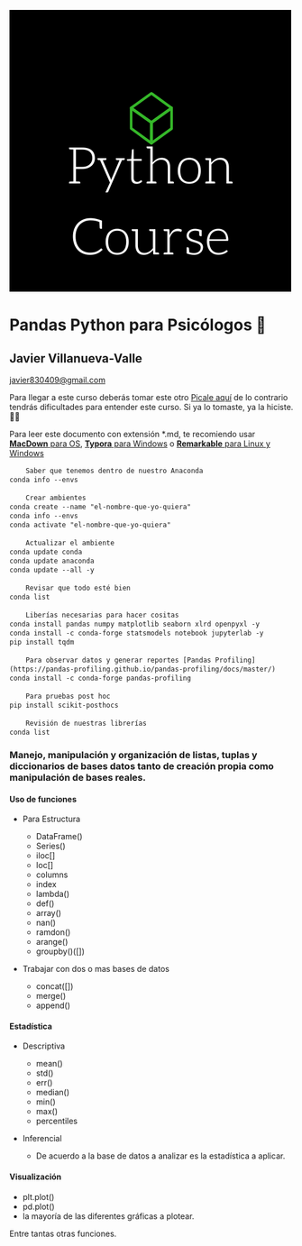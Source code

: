 ![PsyPy](https://github.com/Sivlemx/Intro-Python-DataScience/raw/master/Python%20Course.png)

# Pandas Python para Psicólogos 🐼
## Javier Villanueva-Valle
<javier830409@gmail.com>

Para llegar a este curso deberás tomar este otro [Picale aquí](https://github.com/Sivlemx/Intro-Python-DataScience) de lo contrario tendrás dificultades para entender este curso. Si ya lo tomaste, ya la hiciste. 👍🏼

Para leer este documento con extensión *.md, te recomiendo usar
[**MacDown** para OS](https://macdown.uranusjr.com/), [**Typora** para Windows](https://typora.io/#windows) o [**Remarkable** para Linux y Windows](https://remarkableapp.github.io/linux.html)

~~~
	Saber que tenemos dentro de nuestro Anaconda
conda info --envs

	Crear ambientes
conda create --name "el-nombre-que-yo-quiera"
conda info --envs
conda activate "el-nombre-que-yo-quiera"

	Actualizar el ambiente
conda update conda
conda update anaconda
conda update --all -y

	Revisar que todo esté bien
conda list

	Liberías necesarias para hacer cositas
conda install pandas numpy matplotlib seaborn xlrd openpyxl -y
conda install -c conda-forge statsmodels notebook jupyterlab -y
pip install tqdm

	Para observar datos y generar reportes [Pandas Profiling](https://pandas-profiling.github.io/pandas-profiling/docs/master/)
conda install -c conda-forge pandas-profiling

	Para pruebas post hoc
pip install scikit-posthocs

	Revisión de nuestras librerías
conda list
~~~

### Manejo, manipulación y organización de listas, tuplas y diccionarios de bases datos tanto de creación propia como manipulación de bases reales.

#### Uso de funciones
* Para Estructura
	* DataFrame()
	* Series()
	* iloc[]
	* loc[]
	* columns
	* index
	* lambda()
	* def()
	* array()
	* nan()
	* ramdon()
	* arange()
	* groupby()([])

* Trabajar con dos o mas bases de datos
	* concat([])
	* merge()
	* append()

#### Estadística
* Descriptiva
	* mean()
	* std()
	* err()
	* median()
	* min()
	* max()
	* percentiles

* Inferencial
	* De acuerdo a la base de datos a analizar es la estadística a aplicar.

#### Visualización
* plt.plot()
* pd.plot()
* la mayoría de las diferentes gráficas a plotear.

Entre tantas otras funciones.